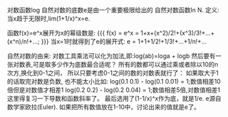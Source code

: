 对数函数log
自然对数的底数e是由一个重要极限给出的
自然对数函数In N.
定义:当x趋于无限时,lim(1+1/x)^x=e.

函数f(x)=e^x展开为x的幂级数是:
{{{
	f(x)	= e^x
		= 1+x+(x^2)/2!+(x^3)/3!+...+(x^n)/n!+...;
}}}
当x=1时就得到了e的展开式:
	e = 1+1+1/2!+1/3!+...+1/n!+...

自然对数的由来:
	对数工具乘法可以化为加法,即:log(ab)=loga + logb
然后要有一张对数表,可是取多少作为底数最合适呢？
所有的数都可以通过乘或者除以10的n次方,换化到0-1之间，
所以只要考虑0-1之间的数的对数表就行了：
	如果取大于1的话取完对数是负数,
	也不能太小比如:
	log(0.1 0.1) - log(0.1 0.01) = 1;数值相差10倍但是对数值才相差1
	log(0.2 0.2) - log(0.2 0.04) = 1;数值相差5倍,对数值相差1
	这里得复习一下导数和函数斜率了。
	最后选用了(1-1/x)^x作为底，就是1/e. e源自数学家欧拉(Euler).
	如果把所有数值放在1-10中，讨论出来的值就是e了。
